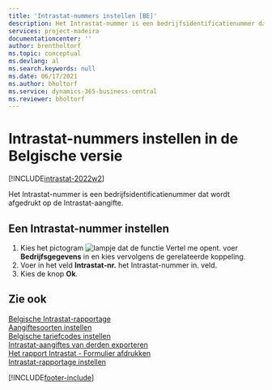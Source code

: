 ```yaml
---
title: 'Intrastat-nummers instellen [BE]'
description: Het Intrastat-nummer is een bedrijfsidentificatienummer dat wordt afgedrukt op de Intrastat-aangifte.
services: project-madeira
documentationcenter: ''
author: brentholtorf
ms.topic: conceptual
ms.devlang: al
ms.search.keywords: null
ms.date: 06/17/2021
ms.author: bholtorf
ms.service: dynamics-365-business-central
ms.reviewer: bholtorf
---
```

# Intrastat-nummers instellen in de Belgische versie

[!INCLUDE[intrastat-2022w2](../../includes/intrastat-2022w2.md)]

Het Intrastat-nummer is een bedrijfsidentificatienummer dat wordt afgedrukt op de Intrastat-aangifte.  

## Een Intrastat-nummer instellen

1. Kies het pictogram ![lampje dat de functie Vertel me opent.](../../media/ui-search/search_small.png "Vertel me wat u wilt doen") voer **Bedrijfsgegevens** in en kies vervolgens de gerelateerde koppeling.  
2. Voer in het veld **Intrastat-nr.** het Intrastat-nummer in. veld.  
3. Kies de knop **Ok**.  

## Zie ook

[Belgische Intrastat-rapportage](belgian-intrastat-reporting.md)  
[Aangiftesoorten instellen](how-to-set-up-declaration-types.md)  
[Belgische tariefcodes instellen](how-to-set-up-belgian-tariff-numbers.md)  
[Intrastat-aangiftes van derden exporteren](how-to-export-intrastat-third-party-declararations.md)  
[Het rapport Intrastat - Formulier afdrukken](how-to-print-the-intrastat-form-report.md)  
[Intrastat-rapportage instellen](../../finance-how-setup-report-intrastat.md)  

[!INCLUDE[footer-include](../../includes/footer-banner.md)]
